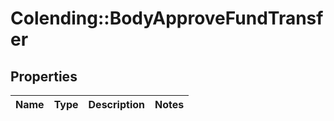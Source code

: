 # Colending::BodyApproveFundTransfer

## Properties
Name | Type | Description | Notes
------------ | ------------- | ------------- | -------------

